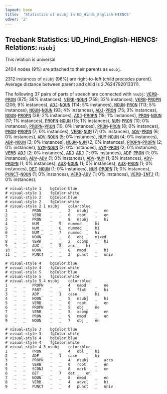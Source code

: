 ```yaml
---
layout: base
title:  'Statistics of nsubj in UD_Hindi_English-HIENCS'
udver: '2'
---
```


## Treebank Statistics: UD_Hindi_English-HIENCS: Relations: `nsubj`

This relation is universal.

2404 nodes (9%) are attached to their parents as `nsubj`.

2312 instances of `nsubj` (96%) are right-to-left (child precedes parent).
Average distance between parent and child is 2.76247920133111.

The following 37 pairs of parts of speech are connected with `nsubj`: <tt><a href="qhe_hiencs-pos-VERB.html">VERB</a></tt>-<tt><a href="qhe_hiencs-pos-PRON.html">PRON</a></tt> (875; 36% instances), <tt><a href="qhe_hiencs-pos-VERB.html">VERB</a></tt>-<tt><a href="qhe_hiencs-pos-NOUN.html">NOUN</a></tt> (758; 32% instances), <tt><a href="qhe_hiencs-pos-VERB.html">VERB</a></tt>-<tt><a href="qhe_hiencs-pos-PROPN.html">PROPN</a></tt> (206; 9% instances), <tt><a href="qhe_hiencs-pos-ADJ.html">ADJ</a></tt>-<tt><a href="qhe_hiencs-pos-NOUN.html">NOUN</a></tt> (114; 5% instances), <tt><a href="qhe_hiencs-pos-NOUN.html">NOUN</a></tt>-<tt><a href="qhe_hiencs-pos-PRON.html">PRON</a></tt> (113; 5% instances), <tt><a href="qhe_hiencs-pos-NOUN.html">NOUN</a></tt>-<tt><a href="qhe_hiencs-pos-NOUN.html">NOUN</a></tt> (93; 4% instances), <tt><a href="qhe_hiencs-pos-ADJ.html">ADJ</a></tt>-<tt><a href="qhe_hiencs-pos-PRON.html">PRON</a></tt> (75; 3% instances), <tt><a href="qhe_hiencs-pos-NOUN.html">NOUN</a></tt>-<tt><a href="qhe_hiencs-pos-PROPN.html">PROPN</a></tt> (38; 2% instances), <tt><a href="qhe_hiencs-pos-ADJ.html">ADJ</a></tt>-<tt><a href="qhe_hiencs-pos-PROPN.html">PROPN</a></tt> (18; 1% instances), <tt><a href="qhe_hiencs-pos-PRON.html">PRON</a></tt>-<tt><a href="qhe_hiencs-pos-NOUN.html">NOUN</a></tt> (17; 1% instances), <tt><a href="qhe_hiencs-pos-PROPN.html">PROPN</a></tt>-<tt><a href="qhe_hiencs-pos-NOUN.html">NOUN</a></tt> (15; 1% instances), <tt><a href="qhe_hiencs-pos-NUM.html">NUM</a></tt>-<tt><a href="qhe_hiencs-pos-PRON.html">PRON</a></tt> (10; 0% instances), <tt><a href="qhe_hiencs-pos-PROPN.html">PROPN</a></tt>-<tt><a href="qhe_hiencs-pos-PRON.html">PRON</a></tt> (10; 0% instances), <tt><a href="qhe_hiencs-pos-PRON.html">PRON</a></tt>-<tt><a href="qhe_hiencs-pos-PRON.html">PRON</a></tt> (8; 0% instances), <tt><a href="qhe_hiencs-pos-PRON.html">PRON</a></tt>-<tt><a href="qhe_hiencs-pos-PROPN.html">PROPN</a></tt> (7; 0% instances), <tt><a href="qhe_hiencs-pos-VERB.html">VERB</a></tt>-<tt><a href="qhe_hiencs-pos-NUM.html">NUM</a></tt> (7; 0% instances), <tt><a href="qhe_hiencs-pos-ADV.html">ADV</a></tt>-<tt><a href="qhe_hiencs-pos-PRON.html">PRON</a></tt> (6; 0% instances), <tt><a href="qhe_hiencs-pos-ADV.html">ADV</a></tt>-<tt><a href="qhe_hiencs-pos-NOUN.html">NOUN</a></tt> (5; 0% instances), <tt><a href="qhe_hiencs-pos-NUM.html">NUM</a></tt>-<tt><a href="qhe_hiencs-pos-NOUN.html">NOUN</a></tt> (4; 0% instances), <tt><a href="qhe_hiencs-pos-ADP.html">ADP</a></tt>-<tt><a href="qhe_hiencs-pos-NOUN.html">NOUN</a></tt> (3; 0% instances), <tt><a href="qhe_hiencs-pos-NOUN.html">NOUN</a></tt>-<tt><a href="qhe_hiencs-pos-NUM.html">NUM</a></tt> (2; 0% instances), <tt><a href="qhe_hiencs-pos-PROPN.html">PROPN</a></tt>-<tt><a href="qhe_hiencs-pos-PROPN.html">PROPN</a></tt> (2; 0% instances), <tt><a href="qhe_hiencs-pos-SYM.html">SYM</a></tt>-<tt><a href="qhe_hiencs-pos-NOUN.html">NOUN</a></tt> (2; 0% instances), <tt><a href="qhe_hiencs-pos-SYM.html">SYM</a></tt>-<tt><a href="qhe_hiencs-pos-PRON.html">PRON</a></tt> (2; 0% instances), <tt><a href="qhe_hiencs-pos-VERB.html">VERB</a></tt>-<tt><a href="qhe_hiencs-pos-ADJ.html">ADJ</a></tt> (2; 0% instances), <tt><a href="qhe_hiencs-pos-ADJ.html">ADJ</a></tt>-<tt><a href="qhe_hiencs-pos-ADJ.html">ADJ</a></tt> (1; 0% instances), <tt><a href="qhe_hiencs-pos-ADP.html">ADP</a></tt>-<tt><a href="qhe_hiencs-pos-PRON.html">PRON</a></tt> (1; 0% instances), <tt><a href="qhe_hiencs-pos-ADV.html">ADV</a></tt>-<tt><a href="qhe_hiencs-pos-ADV.html">ADV</a></tt> (1; 0% instances), <tt><a href="qhe_hiencs-pos-ADV.html">ADV</a></tt>-<tt><a href="qhe_hiencs-pos-NUM.html">NUM</a></tt> (1; 0% instances), <tt><a href="qhe_hiencs-pos-ADV.html">ADV</a></tt>-<tt><a href="qhe_hiencs-pos-PROPN.html">PROPN</a></tt> (1; 0% instances), <tt><a href="qhe_hiencs-pos-AUX.html">AUX</a></tt>-<tt><a href="qhe_hiencs-pos-NOUN.html">NOUN</a></tt> (1; 0% instances), <tt><a href="qhe_hiencs-pos-AUX.html">AUX</a></tt>-<tt><a href="qhe_hiencs-pos-PRON.html">PRON</a></tt> (1; 0% instances), <tt><a href="qhe_hiencs-pos-DET.html">DET</a></tt>-<tt><a href="qhe_hiencs-pos-NOUN.html">NOUN</a></tt> (1; 0% instances), <tt><a href="qhe_hiencs-pos-NUM.html">NUM</a></tt>-<tt><a href="qhe_hiencs-pos-PROPN.html">PROPN</a></tt> (1; 0% instances), <tt><a href="qhe_hiencs-pos-PUNCT.html">PUNCT</a></tt>-<tt><a href="qhe_hiencs-pos-NOUN.html">NOUN</a></tt> (1; 0% instances), <tt><a href="qhe_hiencs-pos-VERB.html">VERB</a></tt>-<tt><a href="qhe_hiencs-pos-ADV.html">ADV</a></tt> (1; 0% instances), <tt><a href="qhe_hiencs-pos-VERB.html">VERB</a></tt>-<tt><a href="qhe_hiencs-pos-INTJ.html">INTJ</a></tt> (1; 0% instances).


~~~ conllu
# visual-style 1	bgColor:blue
# visual-style 1	fgColor:white
# visual-style 2	bgColor:blue
# visual-style 2	fgColor:white
# visual-style 2 1 nsubj	color:blue
1	_	_	PRON	_	_	2	nsubj	_	en
2	_	_	VERB	_	_	0	root	_	en
3	_	_	PRON	_	_	8	nsubj	_	hi
4	_	_	NUM	_	_	5	nummod	_	hi
5	_	_	NUM	_	_	6	nummod	_	hi
6	_	_	NUM	_	_	7	nummod	_	hi
7	_	_	NOUN	_	_	8	obj	_	mixed
8	_	_	VERB	_	_	2	ccomp	_	hi
9	_	_	AUX	_	_	8	aux	_	hi
10	_	_	NOUN	_	_	8	nmod	_	hi
11	_	_	PUNCT	_	_	2	punct	_	univ

~~~


~~~ conllu
# visual-style 4	bgColor:blue
# visual-style 4	fgColor:white
# visual-style 5	bgColor:blue
# visual-style 5	fgColor:white
# visual-style 5 4 nsubj	color:blue
1	_	_	PROPN	_	_	4	nmod	_	ne
2	_	_	PART	_	_	1	flat	_	hi
3	_	_	ADP	_	_	1	case	_	hi
4	_	_	NOUN	_	_	5	nsubj	_	hi
5	_	_	VERB	_	_	0	root	_	en
6	_	_	PROPN	_	_	5	obj	_	ne
7	_	_	VERB	_	_	5	xcomp	_	en
8	_	_	PRON	_	_	9	nmod	_	en
9	_	_	NOUN	_	_	7	obj	_	en

~~~


~~~ conllu
# visual-style 3	bgColor:blue
# visual-style 3	fgColor:white
# visual-style 4	bgColor:blue
# visual-style 4	fgColor:white
# visual-style 4 3 nsubj	color:blue
1	_	_	PRON	_	_	4	obl	_	hi
2	_	_	ADP	_	_	1	case	_	hi
3	_	_	PROPN	_	_	4	nsubj	_	acro
4	_	_	VERB	_	_	0	root	_	en
5	_	_	SCONJ	_	_	8	mark	_	en
6	_	_	DET	_	_	7	det	_	en
7	_	_	NOUN	_	_	8	nmod	_	en
8	_	_	VERB	_	_	4	advcl	_	hi
9	_	_	PUNCT	_	_	4	punct	_	univ

~~~


